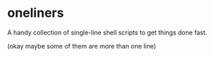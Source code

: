 # oneliners
A handy collection of single-line shell scripts to get things done fast.

(okay maybe some of them are more than one line)
